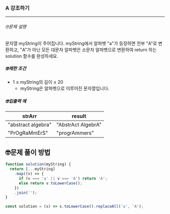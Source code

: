 ### A 강조하기

---

###### 🤓문제 설명

문자열 myString이 주어집니다. myString에서 알파벳 "a"가 등장하면 전부 "A"로 변환하고, "A"가 아닌 모든 대문자 알파벳은 소문자 알파벳으로 변환하여 return 하는 solution 함수를 완성하세요.

##### 🤓제한 조건

- 1 ≤ myString의 길이 ≤ 20
  - myString은 알파벳으로 이루어진 문자열입니다.

##### 🤓입출력 예

| strArr             | result             |
| ------------------ | ------------------ |
| "abstract algebra" | "AbstrAct AlgebrA" |
| "PrOgRaMmErS"      | "progrAmmers"      |

## 🤓문제 풀이 방법

```javascript
function solution(myString) {
  return [...myString]
    .map((v) => {
      if (v === 'a' || v === 'A') return 'A';
      else return v.toLowerCase();
    })
    .join('');
}
```

```javascript
const solution = (s) => s.toLowerCase().replaceAll('a', 'A');
```
